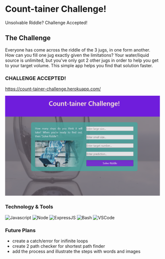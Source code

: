 # Count-tainer Challenge!
Unsolvable Riddle? Challenge Accepted!

## The Challenge
Everyone has come across the riddle of the 3 jugs, in one form another.  How can you fill one jug exactly given the limitations?  Your water/liquid source is unlimited, but you've only got 2 other jugs in order to help you get to your target volume.  This simple app helps you find that solution faster.

### CHALLENGE ACCEPTED!
https://count-tainer-challenge.herokuapp.com/

![cash-me-out-banner](assets/count-tainer-banner.PNG)


### Technology & Tools

![Javascript](https://img.shields.io/badge/Code-Javascript-informational?style=flat&logo=Javascript&logoColor=white&color=7c11f7) ![Node](https://img.shields.io/badge/Code-Node-informational?style=flat&logo=Node.js&logoColor=white&color=7c11f7) ![ExpressJS](https://img.shields.io/badge/Code-ExpressJS-informational?style=flat&logo=Express&logoColor=white&color=7c11f7) ![Bash](https://img.shields.io/badge/Shell-Bash-informational?style=flat&logo=GNU-Bash&logoColor=white&color=7c11f7) ![VSCode](https://img.shields.io/badge/Editor-VSCode-informational?style=flat&logo=visual-studio-code&logoColor=white&color=7c11f7)


### Future Plans

- create a catch/error for inifinite loops
- create 2 path checker for shortest path finder
- add the process and illustrate the steps with words and images